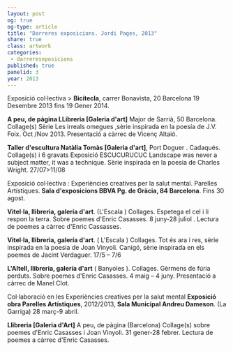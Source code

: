 ```yaml
---
layout: post
og: true
og-type: article
title: "Darreres exposicions. Jordi Pages, 2013" 
share: true
class: artwork
categories:
 - darrereseposicions
published: true
panelid: 3
year: 2013
---
```


Exposició col·lectiva > **Bicitecla**, carrer Bonavista, 20 Barcelona 19 Desembre 2013 fins 19 Gener 2014.

**A peu, de pàgina LLibreria [Galeria d'art]** Major de Sarrià, 50 Barcelona. Collage(s) Sèrie Les irreals omegues ,sèrie inspirada en la poesía de J.V. Foix.  Oct /Nov 2013. Presentació a càrrec de Vicenç Altaió. 

**Taller d'escultura Natàlia Tomàs [Galeria d'art]**, Port Doguer . Cadaqués. Collage(s) i 6 gravats   Exposició ESCUCURUCUC  Landscape was never a subject matter, it was a technique. Sèrie inspirada en la poesia de Charles Wright. 27/07>11/08

Exposició col·lectiva :  Experiències creatives per la salut mental. Parelles Artístiques. **Sala d'exposicions BBVA Pg. de Gràcia, 84 Barcelona**. Fins 30 agost.

**Vitel·la, llibreria, galería d'art**. (L'Escala ) Collages. Espetega el cel i li respon la terra. Sobre poemes d'Enric Casasses. 8 juny-28 juliol . Lectura de poemes a càrrec d'Enric Cassasses. 

**Vitel·la, llibreria, galería d'art**. ( L'Escala ) Collages. Tot és ara i res, sèrie inspirada en la poesia de Joan Vinyoli. Canigó, sèrie inspirada en els poemes de Jacint Verdaguer. 17/5 – 7/6 

**L'Altell, llibreria, galería d'art** ( Banyoles ). Collages. Gèrmens de fúria perduts. Sobre poemes d'Enric Casasses. 4 maig – 4 juny. Presentació a càrrec de Manel Clot.

Col·laboració en les Experiències creatives per la salut mental **Exposició obra Parelles Artístiques**, 2012/2013, **Sala Municipal Andreu Dameson**. (La Garriga) 28 març-9 abril.

**Llibreria [Galeria d'Art]** A peu, de pàgina (Barcelona) Collage(s) sobre poemes d'Enric  Casasses i Joan Vinyoli. 31 gener-28 febrer. Lectura de poemes a càrrec d'Enric Casasses.